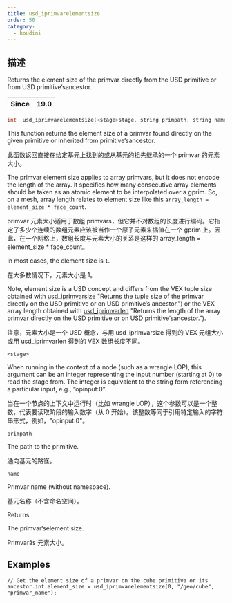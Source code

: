 ```yaml
---
title: usd_iprimvarelementsize
order: 50
category:
  - houdini
---
```

    
## 描述

Returns the element size of the primvar directly from the USD primitive or
from USD primitive‘sancestor.

| Since | 19.0 |
| ----- | ---- |

```c
int  usd_iprimvarelementsize(<stage>stage, string primpath, string name)
```

This function returns the element size of a primvar found directly on the
given primitive or inherited from primitive‘sancestor.

此函数返回直接在给定基元上找到的或从基元的祖先继承的一个 primvar 的元素大小。

The primvar element size applies to array primvars, but it does not encode the
length of the array. It specifies how many consecutive array elements should
be taken as an atomic element to be interpolated over a gprim. So, on a mesh,
array length relates to element size like this `array_length = element_size * face_count`.

primvar 元素大小适用于数组
primvars，但它并不对数组的长度进行编码。它指定了多少个连续的数组元素应该被当作一个原子元素来插值在一个 gprim 上。因此，在一个网格上，数组长度与元素大小的关系是这样的 array_length
= element_size \* face_count。

In most cases, the element size is `1`.

在大多数情况下，元素大小是 1。

Note, element size is a USD concept and differs from the VEX tuple size
obtained with [usd_iprimvarsize](usd_iprimvarsize.html) "Returns the tuple size
of the primvar directly on the USD primitive or on USD primitive‘s
ancestor.") or the VEX array length obtained with
[usd_iprimvarlen](usd_iprimvarlen.html) "Returns the length of the array
primvar directly on the USD primitive or on USD primitive‘sancestor.").

注意，元素大小是一个 USD 概念，与用 usd_iprimvarsize 得到的 VEX 元组大小或用 usd_iprimvarlen 得到的 VEX 数组长度不同。

`<stage>`

When running in the context of a node (such as a wrangle LOP), this argument
can be an integer representing the input number (starting at 0) to read the
stage from. The integer is equivalent to the string form referencing a
particular input, e.g., “opinput:0”.

当在一个节点的上下文中运行时（比如 wrangle
LOP），这个参数可以是一个整数，代表要读取阶段的输入数字（从 0 开始）。该整数等同于引用特定输入的字符串形式，例如，"opinput:0"。

`primpath`

The path to the primitive.

通向基元的路径。

`name`

Primvar name (without namespace).

基元名称（不含命名空间）。

Returns

The primvar‘selement size.

Primvarâs 元素大小。

## Examples

    // Get the element size of a primvar on the cube primitive or its ancestor.int element_size = usd_iprimvarelementsize(0, "/geo/cube", "primvar_name");
